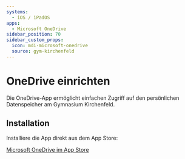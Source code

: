 ```yaml
---
systems:
  - iOS / iPadOS
apps:
  - Microsoft OneDrive
sidebar_position: 70
sidebar_custom_props:
  icon: mdi-microsoft-onedrive
  source: gym-kirchenfeld
---
```


# OneDrive einrichten



Die OneDrive-App ermöglicht einfachen Zugriff auf den persönlichen Datenspeicher am Gymnasium Kirchenfeld.

## Installation

Installiere die App direkt aus dem App Store:

[Microsoft OneDrive im App Store](https://apps.apple.com/us/app/microsoft-onedrive/id477537958)
